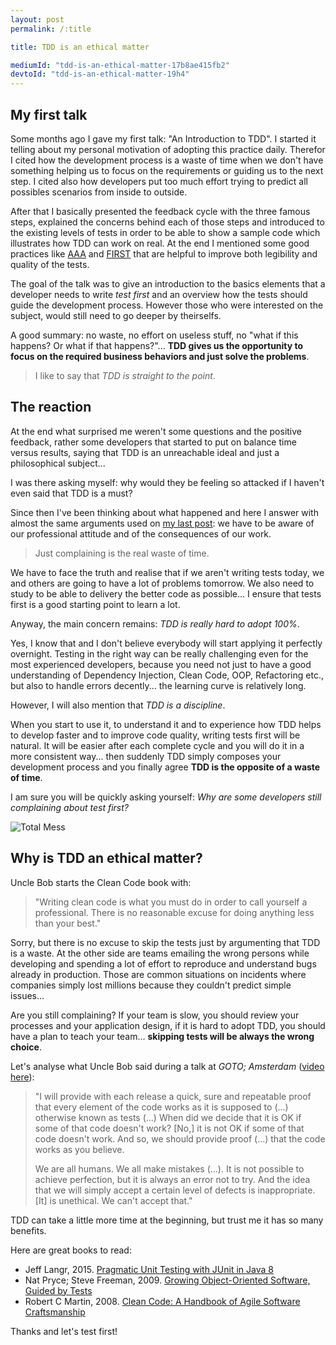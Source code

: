 ```yaml
---
layout: post
permalink: /:title

title: TDD is an ethical matter

mediumId: "tdd-is-an-ethical-matter-17b8ae415fb2"
devtoId: "tdd-is-an-ethical-matter-19h4"
---
```


## My first talk

Some months ago I gave my first talk: "An Introduction to TDD".  I started it
telling about my personal motivation of adopting this practice daily. Therefor I
cited how the development process is a waste of time when we don't have
something helping us to focus on the requirements or guiding us to the next
step. I cited also how developers put too much effort trying to predict all
possibles scenarios from inside to outside.

After that I basically presented the feedback cycle with the three famous steps,
explained the concerns behind each of those steps and introduced to the existing
levels of tests in order to be able to show a sample code which illustrates how
TDD can work on real. At the end I mentioned some good practices like
[AAA](http://wiki.c2.com/?ArrangeActAssert) and
[FIRST](https://pragprog.com/magazines/2012-01/unit-tests-are-first) that are
helpful to improve both legibility and quality of the tests.

The goal of the talk was to give an introduction to the basics elements that a
developer needs to write _test first_ and an overview how the tests should guide
the development process. However those who were interested on the subject, would
still need to go deeper by theirselfs.

A good summary: no waste, no effort on useless stuff, no "what if this happens?
Or what if that happens?"... **TDD gives us the opportunity to focus on the
required business behaviors and just solve the problems**.

> I like to say that _TDD is straight to the point_.

## The reaction

At the end what surprised me weren't some questions and the positive feedback,
rather some developers that started to put on balance time versus results,
saying that TDD is an unreachable ideal and just a philosophical subject...

I was there asking myself: why would they be feeling so attacked if I haven't
even said that TDD is a must?

Since then I've been thinking about what happened and here I answer with almost
the same arguments used on [my last
post](/what-should-a-developer-really-catch): we have to be aware of our
professional attitude and of the consequences of our work.

>  Just complaining is the real waste of time.

We have to face the truth and realise that if we aren't writing tests today, we
and others are going to have a lot of problems tomorrow. We also need to study
to be able to delivery the better code as possible... I ensure that tests first
is a good starting point to learn a lot.

Anyway, the main concern remains: _TDD is really hard to adopt 100%_.

Yes, I know that and I don't believe everybody will start applying it perfectly
overnight. Testing in the right way can be really challenging even for the most
experienced developers, because you need not just to have a good understanding
of Dependency Injection, Clean Code, OOP, Refactoring etc., but also to handle
errors decently... the learning curve is relatively long.

However, I will also mention that _TDD is a discipline_.

When you start to use it, to understand it and to experience how TDD helps to
develop faster and to improve code quality, writing tests first will be natural.
It will be easier after each complete cycle and you will do it in a more
consistent way... then suddenly TDD simply composes your development process and
you finally agree **TDD is the opposite of a waste of time**.

I am sure you will be quickly asking yourself: _Why are some developers still
complaining about test first?_

![Total Mess](/assets/images/posts/2018-01-02-tdd-is-an-ethical-matter-scream.jpg)

## Why is TDD an ethical matter?

Uncle Bob starts the Clean Code book with:

> "Writing clean code is what you must do in order to call yourself a
> professional. There is no reasonable excuse for doing anything less than your
> best."

Sorry, but there is no excuse to skip the tests just by argumenting that TDD is
a waste. At the other side are teams emailing the wrong persons while developing
and spending a lot of effort to reproduce and understand bugs already in
production. Those are common situations on incidents where companies simply lost
millions because they couldn't predict simple issues...

Are you still complaining? If your team is slow, you should review your
processes and your application design, if it is hard to adopt TDD, you should
have a plan to teach your team... **skipping tests will be always the wrong
choice**.

Let's analyse what Uncle Bob said during a talk at _GOTO; Amsterdam_ ([video
here](https://www.youtube.com/watch?v=Tng6Fox8EfI&t=2500)):

> "I will provide with each release a quick, sure and repeatable proof that
> every element of the code works as it is supposed to (...) otherwise known as
> tests (...) When did we decide that it is OK if some of that code doesn't
> work? [No,] it is not OK if some of that code doesn't work. And so, we should
> provide proof (...) that the code works as you believe.
>
> We are all humans. We all make mistakes (...). It is not possible to achieve
> perfection, but it is always an error not to try. And the idea that we will
> simply accept a certain level of defects is inappropriate. [It] is unethical.
> We can't accept that."

TDD can take a little more time at the beginning, but trust me it has so many
benefits.

Here are great books to read:

* Jeff Langr, 2015. [Pragmatic Unit Testing with JUnit in Java
  8](https://www.amazon.com/Pragmatic-Unit-Testing-Java-JUnit-ebook/dp/B00VXT0ZA2)
* Nat Pryce; Steve Freeman, 2009. [Growing Object-Oriented Software, Guided by
  Tests](https://www.amazon.com/Growing-Object-Oriented-Software-Guided-Tests/dp/0321503627)
* Robert C Martin, 2008. [Clean Code: A Handbook of Agile Software
  Craftsmanship](https://www.amazon.com/Clean-Code-Handbook-Software-Craftsmanship/dp/0132350882)

Thanks and let's test first!

